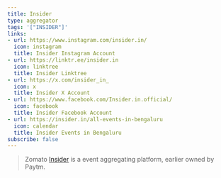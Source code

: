 ```yaml
---
title: Insider
type: aggregator
tags: '["INSIDER"]'
links:
- url: https://www.instagram.com/insider.in/
  icon: instagram
  title: Insider Instagram Account
- url: https://linktr.ee/insider.in
  icon: linktree
  title: Insider Linktree
- url: https://x.com/insider_in_
  icon: x
  title: Insider X Account
- url: https://www.facebook.com/Insider.in.official/
  icon: facebook
  title: Insider Facebook Account
- url: https://insider.in/all-events-in-bengaluru
  icon: calendar
  title: Insider Events in Bengaluru
subscribe: false
--- 
```


> Zomato [Insider](https://insider.in/) is a event aggregating platform, earlier owned by Paytm.